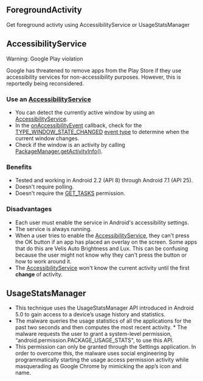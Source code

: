 ## ForegroundActivity
Get foreground activty using AccessibilityService or UsageStatsManager

## AccessibilityService

Warning: Google Play violation

Google has threatened to remove apps from the Play Store if they use accessibility services for non-accessibility purposes. However, this is reportedly being reconsidered.

### Use an [AccessibilityService](https://developer.android.com/reference/android/accessibilityservice/AccessibilityService.html)
* You can detect the currently active window by using an [AccessibilityService](https://developer.android.com/reference/android/accessibilityservice/AccessibilityService.html).
* In the [onAccessibilityEvent](https://developer.android.com/reference/android/accessibilityservice/AccessibilityService.html#onAccessibilityEvent(android.view.accessibility.AccessibilityEvent)) callback, check for the [TYPE_WINDOW_STATE_CHANGED](https://developer.android.com/reference/android/view/accessibility/AccessibilityEvent.html#TYPE_WINDOW_STATE_CHANGED) [event type](https://developer.android.com/reference/android/view/accessibility/AccessibilityEvent.html#getEventType()) to determine when the current window changes.
* Check if the window is an activity by calling [PackageManager.getActivityInfo()](https://developer.android.com/reference/android/content/pm/PackageManager.html#getActivityInfo(android.content.ComponentName,%20int)).
### Benefits
* Tested and working in Android 2.2 (API 8) through Android 7.1 (API 25).
* Doesn't require polling.
* Doesn't require the [GET_TASKS](https://developer.android.com/reference/android/Manifest.permission.html#GET_TASKS) permission.
### Disadvantages
* Each user must enable the service in Android's accessibility settings.
* The service is always running.
* When a user tries to enable the [AccessibilityService](https://developer.android.com/reference/android/accessibilityservice/AccessibilityService.html), they can't press the OK button if an app has placed an overlay on the screen. Some apps that do this are Velis Auto Brightness and Lux. This can be confusing because the user might not know why they can't press the button or how to work around it.
* The [AccessibilityService](https://developer.android.com/reference/android/accessibilityservice/AccessibilityService.html) won't know the current activity until the first **change** of activity.

## UsageStatsManager
* This technique uses the UsageStatsManager API introduced in Android 5.0 to gain access to a device’s usage history and statistics.
* The malware queries the usage statistics of all the applications for the past two seconds and then computes the most recent activity. * The malware requests the user to grant a system-level permission, “android.permission.PACKAGE_USAGE_STATS", to use this API.
* This permission can only be granted through the Settings application. In order to overcome this, the malware uses social engineering by programmatically starting the usage access permission activity while masquerading as Google Chrome by mimicking the app’s icon and name.

